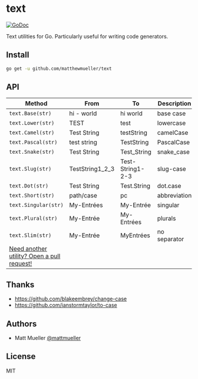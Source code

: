 # text

[![GoDoc](https://godoc.org/github.com/matthewmueller/text?status.svg)](https://godoc.org/github.com/matthewmueller/text)

Text utilities for Go. Particularly useful for writing code generators.

## Install

```sh
go get -u github.com/matthewmueller/text
```

## API

| Method                                                                                        | From            | To               | Description  |
| --------------------------------------------------------------------------------------------- | --------------- | ---------------- | ------------ |
| `text.Base(str)`                                                                              | hi - world      | hi world         | base case    |
| `text.Lower(str)`                                                                             | TEST            | test             | lowercase    |
| `text.Camel(str)`                                                                             | Test String     | testString       | camelCase    |
| `text.Pascal(str)`                                                                            | test string     | TestString       | PascalCase   |
| `text.Snake(str)`                                                                             | Test String     | Test_String      | snake_case   |
| `text.Slug(str)`                                                                              | TestString1_2_3 | Test-String1-2-3 | slug-case    |
| `text.Dot(str)`                                                                               | Test String     | Test.String      | dot.case     |
| `text.Short(str)`                                                                             | path/case       | pc               | abbreviation |
| `text.Singular(str)`                                                                          | My-Entrées      | My-Entrée        | singular     |
| `text.Plural(str)`                                                                            | My-Entrée       | My-Entrées       | plurals      |
| `text.Slim(str)`                                                                              | My-Entrée       | MyEntrées        | no separator |
| [Need another utility? Open a pull request!](https://github.com/matthewmueller/go-text/pulls) |

## Thanks

- https://github.com/blakeembrey/change-case
- https://github.com/ianstormtaylor/to-case

## Authors

- Matt Mueller [@mattmueller](https://twitter.com/mattmueller)

## License

MIT
